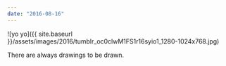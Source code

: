 ```yaml
---
date: "2016-08-16"
---
```


![yo yo]({{ site.baseurl }}/assets/images/2016/tumblr_oc0clwM1FS1r16syio1_1280-1024x768.jpg)

There are always drawings to be drawn.
